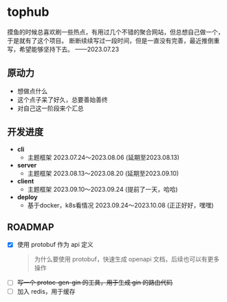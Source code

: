 # tophub

摸鱼的时候总喜欢刷一些热点，有用过几个不错的聚合网站，但总想自己做一个，于是就有了这个项目。
断断续续写过一段时间，但是一直没有完善，最近推倒重写，希望能够坚持下去。 ——2023.07.23

## 原动力

- 想做点什么
- 这个点子呆了好久，总要善始善终
- 对自己这一阶段来个汇总

## 开发进度

- **cli**
    - 主题框架 2023.07.24～2023.08.06 (延期至2023.08.13)
- **server**
    - 主题框架 2023.08.13～2023.08.20 (延期至2023.09.10)
- **client**
    - 主题框架 2023.09.10～2023.09.24 (提前了一天，哈哈)
- **deploy**
    - 基于docker，k8s看情况 2023.09.24～2023.10.08 (正正好好，嘿嘿)

## ROADMAP

- [x] 使用 protobuf 作为 api 定义
  > 为什么要使用 protobuf，快速生成 openapi 文档，后续也可以有更多操作
- [ ] ~~写一个 protoc-gen-gin 的工具，用于生成 gin 的路由代码~~
- [ ] 加入 redis，用于缓存